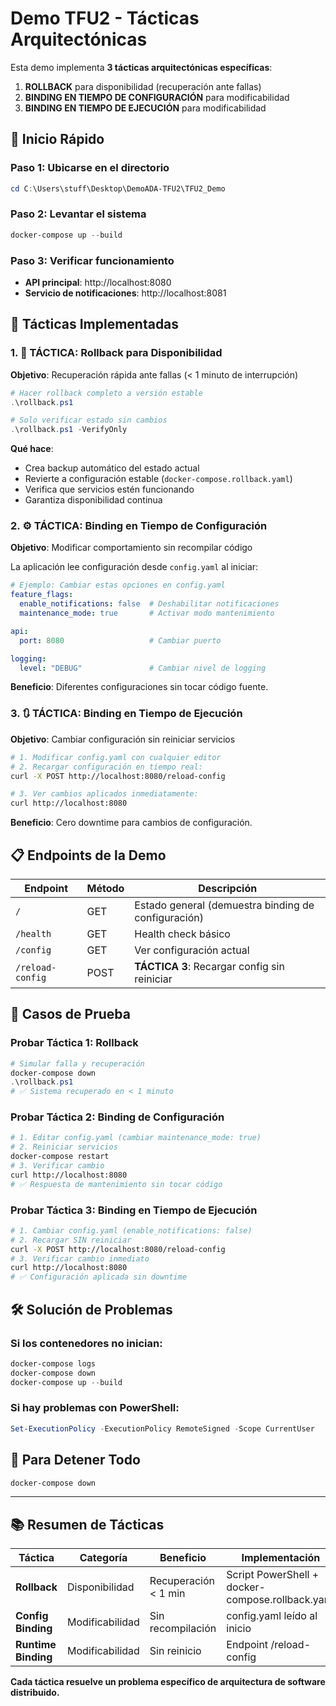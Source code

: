 # Demo TFU2 - Tácticas Arquitectónicas

Esta demo implementa **3 tácticas arquitectónicas específicas**:

1. **ROLLBACK** para disponibilidad (recuperación ante fallas)
2. **BINDING EN TIEMPO DE CONFIGURACIÓN** para modificabilidad
3. **BINDING EN TIEMPO DE EJECUCIÓN** para modificabilidad

## 🚀 Inicio Rápido

### Paso 1: Ubicarse en el directorio
```powershell
cd C:\Users\stuff\Desktop\DemoADA-TFU2\TFU2_Demo
```

### Paso 2: Levantar el sistema
```powershell
docker-compose up --build
```

### Paso 3: Verificar funcionamiento
- **API principal**: http://localhost:8080
- **Servicio de notificaciones**: http://localhost:8081

## 🎯 Tácticas Implementadas

### 1. 🔄 TÁCTICA: Rollback para Disponibilidad

**Objetivo**: Recuperación rápida ante fallas (< 1 minuto de interrupción)

```powershell
# Hacer rollback completo a versión estable
.\rollback.ps1

# Solo verificar estado sin cambios
.\rollback.ps1 -VerifyOnly
```

**Qué hace**:
- Crea backup automático del estado actual
- Revierte a configuración estable (`docker-compose.rollback.yaml`)
- Verifica que servicios estén funcionando
- Garantiza disponibilidad continua

### 2. ⚙️ TÁCTICA: Binding en Tiempo de Configuración

**Objetivo**: Modificar comportamiento sin recompilar código

La aplicación lee configuración desde `config.yaml` al iniciar:

```yaml
# Ejemplo: Cambiar estas opciones en config.yaml
feature_flags:
  enable_notifications: false  # Deshabilitar notificaciones
  maintenance_mode: true       # Activar modo mantenimiento

api:
  port: 8080                   # Cambiar puerto

logging:
  level: "DEBUG"               # Cambiar nivel de logging
```

**Beneficio**: Diferentes configuraciones sin tocar código fuente.

### 3. 🔃 TÁCTICA: Binding en Tiempo de Ejecución

**Objetivo**: Cambiar configuración sin reiniciar servicios

```bash
# 1. Modificar config.yaml con cualquier editor
# 2. Recargar configuración en tiempo real:
curl -X POST http://localhost:8080/reload-config

# 3. Ver cambios aplicados inmediatamente:
curl http://localhost:8080
```

**Beneficio**: Cero downtime para cambios de configuración.

## 📋 Endpoints de la Demo

| Endpoint | Método | Descripción |
|----------|--------|-------------|
| `/` | GET | Estado general (demuestra binding de configuración) |
| `/health` | GET | Health check básico |
| `/config` | GET | Ver configuración actual |
| `/reload-config` | POST | **TÁCTICA 3**: Recargar config sin reiniciar |

## 🧪 Casos de Prueba

### Probar Táctica 1: Rollback
```powershell
# Simular falla y recuperación
docker-compose down
.\rollback.ps1
# ✅ Sistema recuperado en < 1 minuto
```

### Probar Táctica 2: Binding de Configuración
```bash
# 1. Editar config.yaml (cambiar maintenance_mode: true)
# 2. Reiniciar servicios
docker-compose restart
# 3. Verificar cambio
curl http://localhost:8080
# ✅ Respuesta de mantenimiento sin tocar código
```

### Probar Táctica 3: Binding en Tiempo de Ejecución
```bash
# 1. Cambiar config.yaml (enable_notifications: false)
# 2. Recargar SIN reiniciar
curl -X POST http://localhost:8080/reload-config
# 3. Verificar cambio inmediato
curl http://localhost:8080
# ✅ Configuración aplicada sin downtime
```

## 🛠️ Solución de Problemas

### Si los contenedores no inician:
```powershell
docker-compose logs
docker-compose down
docker-compose up --build
```

### Si hay problemas con PowerShell:
```powershell
Set-ExecutionPolicy -ExecutionPolicy RemoteSigned -Scope CurrentUser
```

## 🚫 Para Detener Todo
```powershell
docker-compose down
```

---

## 📚 Resumen de Tácticas

| Táctica | Categoría | Beneficio | Implementación |
|---------|-----------|-----------|----------------|
| **Rollback** | Disponibilidad | Recuperación < 1 min | Script PowerShell + docker-compose.rollback.yaml |
| **Config Binding** | Modificabilidad | Sin recompilación | config.yaml leído al inicio |
| **Runtime Binding** | Modificabilidad | Sin reinicio | Endpoint /reload-config |

**Cada táctica resuelve un problema específico de arquitectura de software distribuido.**
